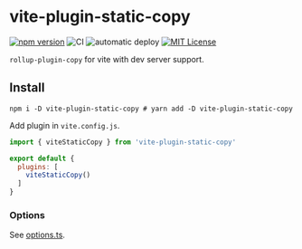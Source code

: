 # vite-plugin-static-copy

[![npm version](https://badge.fury.io/js/vite-plugin-static-copy.svg)](https://badge.fury.io/js/vite-plugin-static-copy) ![CI](https://github.com/sapphi-red/vite-plugin-static-copy/workflows/CI/badge.svg) ![automatic deploy](https://github.com/sapphi-red/vite-plugin-static-copy/workflows/automatic%20deploy/badge.svg) [![MIT License](http://img.shields.io/badge/license-MIT-blue.svg?style=flat)](LICENSE)  

`rollup-plugin-copy` for vite with dev server support.

## Install
```shell
npm i -D vite-plugin-static-copy # yarn add -D vite-plugin-static-copy
```

Add plugin in `vite.config.js`.
```js
import { viteStaticCopy } from 'vite-plugin-static-copy'

export default {
  plugins: [
    viteStaticCopy()
  ]
}
```

### Options
See [options.ts](https://github.com/sapphi-red/vite-plugin-static-copy/blob/main/src/options.ts).
